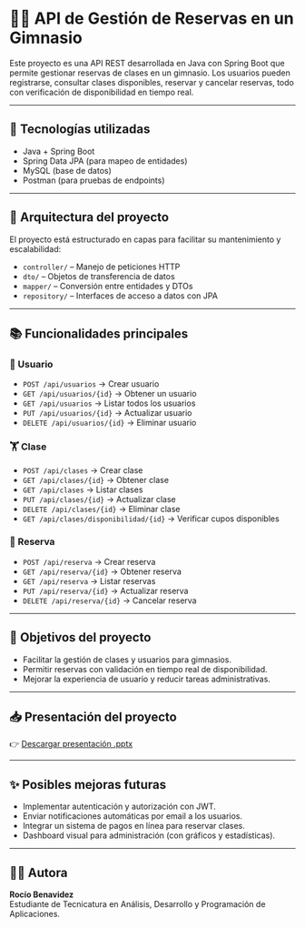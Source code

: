 # 🏋️‍♀️ API de Gestión de Reservas en un Gimnasio

Este proyecto es una API REST desarrollada en Java con Spring Boot que permite gestionar reservas de clases en un gimnasio. Los usuarios pueden registrarse, consultar clases disponibles, reservar y cancelar reservas, todo con verificación de disponibilidad en tiempo real.

---

## 🚀 Tecnologías utilizadas

- Java + Spring Boot
- Spring Data JPA (para mapeo de entidades)
- MySQL (base de datos)
- Postman (para pruebas de endpoints)

---

## 🧱 Arquitectura del proyecto

El proyecto está estructurado en capas para facilitar su mantenimiento y escalabilidad:

- `controller/` – Manejo de peticiones HTTP
- `dto/` – Objetos de transferencia de datos
- `mapper/` – Conversión entre entidades y DTOs
- `repository/` – Interfaces de acceso a datos con JPA

---

## 📚 Funcionalidades principales

### 👤 Usuario
- `POST /api/usuarios` → Crear usuario
- `GET /api/usuarios/{id}` → Obtener un usuario
- `GET /api/usuarios` → Listar todos los usuarios
- `PUT /api/usuarios/{id}` → Actualizar usuario
- `DELETE /api/usuarios/{id}` → Eliminar usuario

### 🏋️ Clase
- `POST /api/clases` → Crear clase
- `GET /api/clases/{id}` → Obtener clase
- `GET /api/clases` → Listar clases
- `PUT /api/clases/{id}` → Actualizar clase
- `DELETE /api/clases/{id}` → Eliminar clase
- `GET /api/clases/disponibilidad/{id}` → Verificar cupos disponibles

### 📆 Reserva
- `POST /api/reserva` → Crear reserva
- `GET /api/reserva/{id}` → Obtener reserva
- `GET /api/reserva` → Listar reservas
- `PUT /api/reserva/{id}` → Actualizar reserva
- `DELETE /api/reserva/{id}` → Cancelar reserva

---

## 🎯 Objetivos del proyecto

- Facilitar la gestión de clases y usuarios para gimnasios.
- Permitir reservas con validación en tiempo real de disponibilidad.
- Mejorar la experiencia de usuario y reducir tareas administrativas.

---

## 📥 Presentación del proyecto

👉 [Descargar presentación .pptx](docs/presentacion-api-gimnasio.pptx)

---

## ✨ Posibles mejoras futuras

- Implementar autenticación y autorización con JWT.
- Enviar notificaciones automáticas por email a los usuarios.
- Integrar un sistema de pagos en línea para reservar clases.
- Dashboard visual para administración (con gráficos y estadísticas).

---

## 🧑‍💻 Autora

**Rocío Benavidez**  
Estudiante de Tecnicatura en Análisis, Desarrollo y Programación de Aplicaciones.
